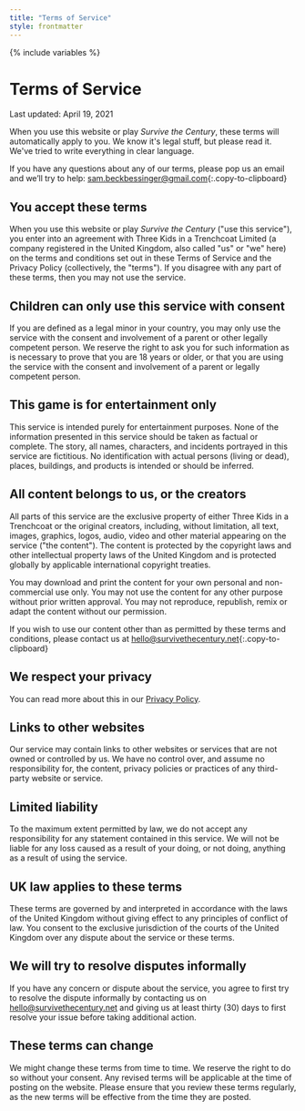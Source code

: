 ```yaml
---
title: "Terms of Service"
style: frontmatter
---
```


{% include variables %}

# Terms of Service

Last updated: April 19, 2021

When you use this website or play *Survive the Century*, these terms will automatically apply to you. We know it's legal stuff, but please read it. We've tried to write everything in clear language.

If you have any questions about any of our terms, please pop us an email and we’ll try to help: [sam.beckbessinger@gmail.com](mailto:sam.beckbessinger@gmail.com){:.copy-to-clipboard}

## You accept these terms

When you use this website or play *Survive the Century* ("use this service"), you enter into an agreement with Three Kids in a Trenchcoat Limited (a company registered in the United Kingdom, also called "us" or "we" here) on the terms and conditions set out in these Terms of Service and the Privacy Policy (collectively, the "terms"). If you disagree with any part of these terms, then you may not use the service.

## Children can only use this service with consent

If you are defined as a legal minor in your country, you may only use the service with the consent and involvement of a parent or other legally competent person. We reserve the right to ask you for such information as is necessary to prove that you are 18 years or older, or that you are using the service with the consent and involvement of a parent or legally competent person.

## This game is for entertainment only

This service is intended purely for entertainment purposes. None of the information presented in this service should be taken as factual or complete. The story, all names, characters, and incidents portrayed in this service are fictitious. No identification with actual persons (living or dead), places, buildings, and products is intended or should be inferred.

## All content belongs to us, or the creators

All parts of this service are the exclusive property of either Three Kids in a Trenchcoat or the original creators, including, without limitation, all text, images, graphics, logos, audio, video and other material appearing on the service ("the content"). The content is protected by the copyright laws and other intellectual property laws of the United Kingdom and is protected globally by applicable international copyright treaties.

You may download and print the content for your own personal and non-commercial use only. You may not use the content for any other purpose without prior written approval. You may not reproduce, republish, remix or adapt the content without our permission.

If you wish to use our content other than as permitted by these terms and conditions, please contact us at [hello@survivethecentury.net](mailto:hello@survivethecentury.net){:.copy-to-clipboard}

## We respect your privacy

You can read more about this in our [Privacy Policy](privacy.html).

## Links to other websites

Our service may contain links to other websites or services that are not owned or controlled by us. We have no control over, and assume no responsibility for, the content, privacy policies or practices of any third-party website or service. 

## Limited liability

To the maximum extent permitted by law, we do not accept any responsibility for any statement contained in this service. We will not be liable for any loss caused as a result of your doing, or not doing, anything as a result of using the service.

## UK law applies to these terms

These terms are governed by and interpreted in accordance with the laws of the United Kingdom without giving effect to any principles of conflict of law. You consent to the exclusive jurisdiction of the courts of the United Kingdom over any dispute about the service or these terms.

## We will try to resolve disputes informally

If you have any concern or dispute about the service, you agree to first try to resolve the dispute informally by contacting us on [hello@survivethecentury.net](mailto:hello@survivethecentury.net) and giving us at least thirty (30) days to first resolve your issue before taking additional action.

## These terms can change

We might change these terms from time to time. We reserve the right to do so without your consent. Any revised terms will be applicable at the time of posting on the website. Please ensure that you review these terms regularly, as the new terms will be effective from the time they are posted.

